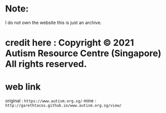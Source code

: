 # Note:
I do not own the website this is just an archive.
# credit here : Copyright © 2021   Autism Resource Centre (Singapore)   All rights reserved.
# web link
original : ```https://www.autism.org.sg/```
mine : ```http://garethtacos.github.io/www.autism.org.sg/view/ ```
